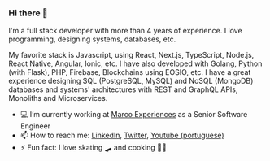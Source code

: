 ### Hi there 👋

I'm a full stack developer with more than 4 years of experience. I love programming, designing systems, databases, etc.

My favorite stack is Javascript, using React, Next.js, TypeScript, Node.js, React Native, Angular, Ionic, etc. I have also developed with Golang, Python (with Flask), PHP, Firebase, Blockchains using EOSIO, etc. I have a great experience designing SQL (PostgreSQL, MySQL) and NoSQL (MongoDB) databases and systems' architectures with REST and GraphQL APIs, Monoliths and Microservices.

- 💻 I’m currently working at [Marco Experiences](https://marcoexperiences.com/) as a Senior Software Engineer
- 📫 How to reach me: [LinkedIn](https://www.linkedin.com/in/gabrielcvaz/), [Twitter](https://twitter.com/GabrielVaz1404), [Youtube (portuguese)](https://www.youtube.com/channel/UCX4F-tcOcL6q4aO1iOChSNw)
- ⚡ Fun fact: I love skating 🛹 and cooking 👨‍🍳
